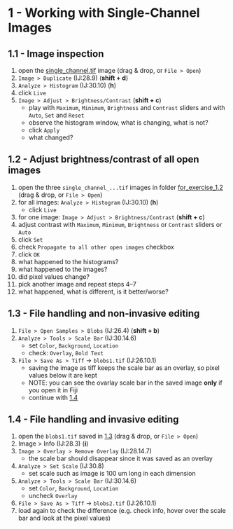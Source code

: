 # 1 - Working with Single-Channel Images

## 1.1 - Image inspection

1. open the [single_channel.tif](../data/single_channel.tif) image (drag & drop, or `File > Open`)
2. `Image > Duplicate` (IJ:28.9) (**shift + d**)
3. `Analyze > Histogram` (IJ:30.10) (**h**)
4. click `Live`
5. `Image > Adjust > Brightness/Contrast` (**shift + c**)
    - play with `Maximum`, `Minimum`, `Brightness` and `Contrast` sliders and with `Auto`, `Set` and `Reset`
    - observe the histogram window, what is changing, what is not?
    - click `Apply`
    - what changed?

## 1.2 - Adjust brightness/contrast of all open images

1. open the three `single_channel_...tif` images in folder [for_exercise_1.2](../data/for_exercise_1.2.zip) (drag & drop, or `File > Open`)
2. for all images: `Analyze > Histogram` (IJ:30.10) (**h**)
    - click `Live`
3. for one image: `Image > Adjust > Brightness/Contrast` (**shift + c**)
4. adjust contrast with `Maximum`, `Minimum`, `Brightness` or `Contrast` sliders or `Auto`
5. click `Set`
6. check `Propagate to all other open images` checkbox
7. click `OK`
8. what happened to the histograms?
9. what happened to the images?
10. did pixel values change?
11. pick another image and repeat steps 4–7
12. what happened, what is different, is it better/worse?

## 1.3 - File handling and non-invasive editing

1. `File > Open Samples > Blobs` (IJ:26.4) (**shift + b**)
2. `Analyze > Tools > Scale Bar` (IJ:30.14.6)
    - set `Color`, `Background`, `Location`
    - check: `Overlay`, `Bold Text`
3. `File > Save As > Tiff` -> `blobs1.tif` (IJ:26.10.1)
    - saving the image as tiff keeps the scale bar as an overlay, so pixel values below it are kept
    - NOTE: you can see the ovarlay scale bar in the saved image **only** if you open it in Fiji
    - continue with [1.4](#file-handling-and-invasive-editing)

## 1.4 - File handling and invasive editing

1. open the `blobs1.tif` saved in [1.3](#file-handling-and-non-invasive-editing) (drag & drop, or `File > Open`)
2. Image > Info (IJ:28.3) (**i**)
3. `Image > Overlay > Remove Overlay` (IJ:28.14.7)
    - the scale bar should disappear since it was saved as an overlay
4. `Analyze > Set Scale` (IJ:30.8)
    - set scale such as image is 100 um long in each dimension
5. `Analyze > Tools > Scale Bar` (IJ:30.14.6)
    - set `Color`, `Background`, `Location`
    - uncheck `Overlay`
6. `File > Save As > Tiff` -> `blobs2.tif` (IJ:26.10.1)
7. load again to check the difference (e.g. check info, hover over the scale bar and look at the pixel values)